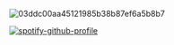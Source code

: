 ![03ddc00aa45121985b38b87ef6a5b8b7](https://github.com/user-attachments/assets/f704a654-1b18-40cd-895e-01cdd6f1ed1f)

[![spotify-github-profile](https://spotify-github-profile.kittinanx.com/api/view?uid=313yccpfjafogiz2etb2ruvncf6e&cover_image=true&theme=novatorem&show_offline=false&background_color=1c1c1c&interchange=true&bar_color=53b14f&bar_color_cover=true)](https://github.com/kittinan/spotify-github-profile)


